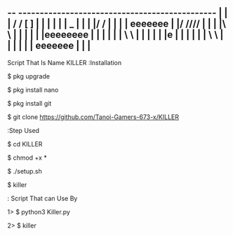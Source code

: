  -- ----------------------------------------------                                                                                                      |  | | / /  [ ] | | | |         | |  _          |
  |  | |/ /       | | | | eeeeeee | |/ ////       |
  |  | |\ \   | | | | | |eeeeeeee | |             |
  |  | | \ \  | | | | | |e        | |             |
  |  | |  \ \ | | | | | | eeeeeee | |             |
   ------------------------------------------------
   
   Script That Is Name KILLER
:Installation

$ pkg upgrade

$ pkg install nano

$ pkg install git

$ git clone https://github.com/Tanoi-Gamers-673-x/KILLER

:Step Used 

$ cd KILLER

$ chmod +x *

$ ./setup.sh

$ killer

: Script That can Use By

1> $ python3 Killer.py

2> $ killer
